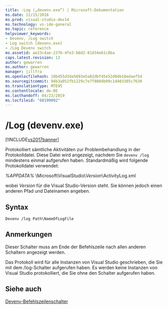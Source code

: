 ```yaml
---
title: -Log („devenv.exe“) | Microsoft-Dokumentation
ms.date: 11/15/2016
ms.prod: visual-studio-dev14
ms.technology: vs-ide-general
ms.topic: reference
helpviewer_keywords:
- Devenv, /Log switch
- Log switch [devenv.exe]
- /Log Devenv switch
ms.assetid: ae23c4ae-2376-4fe3-b8d2-81d34e61c8ba
caps.latest.revision: 13
author: gewarren
ms.author: gewarren
manager: jillfra
ms.openlocfilehash: 18b455d3da5693e5a82dbf45e52d04b18edaef5d
ms.sourcegitcommit: 94b3a052fb1229c7e7f8804b09c1d403385c7630
ms.translationtype: MTE95
ms.contentlocale: de-DE
ms.lasthandoff: 04/23/2019
ms.locfileid: "68199092"
---
```

# <a name="log-devenvexe"></a>/Log (devenv.exe)
[!INCLUDE[vs2017banner](../../includes/vs2017banner.md)]

Protokolliert sämtliche Aktivitäten zur Problembehandlung in der Protokolldatei. Diese Datei wird angezeigt, nachdem Sie `devenv /log` mindestens einmal aufgerufen haben. Standardmäßig wird folgende Protokolldatei verwendet:  
  
 *%APPDATA%* \Microsoft\VisualStudio\\*Version*\ActivityLog.xml  
  
 wobei *Version* für die Visual Studio-Version steht. Sie können jedoch einen anderen Pfad und Dateinamen angeben.  
  
## <a name="syntax"></a>Syntax  
  
```  
Devenv /log Path\NameOfLogFile  
```  
  
## <a name="remarks"></a>Anmerkungen  
 Dieser Schalter muss am Ende der Befehlszeile nach allen anderen Schaltern angezeigt werden.  
  
 Das Protokoll wird für alle Instanzen von Visual Studio geschrieben, die Sie mit dem /log-Schalter aufgerufen haben. Es werden keine Instanzen von Visual Studio protokolliert, die Sie ohne den Schalter aufgerufen haben.  
  
## <a name="see-also"></a>Siehe auch  
 [Devenv-Befehlszeilenschalter](../../ide/reference/devenv-command-line-switches.md)
